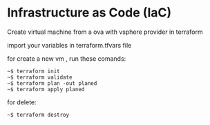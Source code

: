 # Infrastructure as Code (IaC)

Create virtual machine from a ova with vsphere provider in terraform

import your variables in terraform.tfvars file 

for create a new vm , run these comands:
```
~$ terraform init
~$ terraform validate
~$ terraform plan -out planed
~$ terraform apply planed
```
for delete:
```
~$ terraform destroy
```

